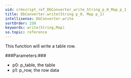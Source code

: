 ```yaml
---
uid: crmscript_ref_DbConverter_write_String_p_0_Map_p_1
title: DbConverter.write(String p_0, Map p_1)
intellisense: DbConverter.write
sortOrder: 250
keywords: write(String,Map)
so.topic: reference
---
```



This function will write a table row.




###Parameters:###


 - p0: p\_table, the table
 - p1: p\_row, the row data


